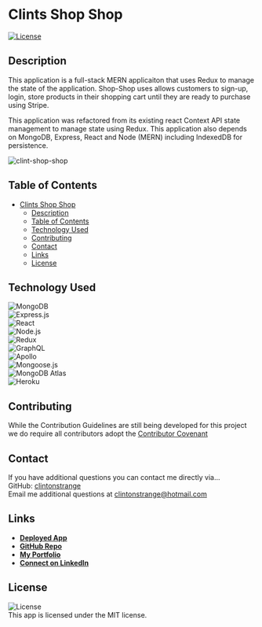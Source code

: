 # Clints Shop Shop
<a href=./LICENSE>![License](https://img.shields.io/badge/License%3A-MIT-green.svg)</a>

## Description

This application is a full-stack MERN applicaiton that uses Redux to manage the state of the application. Shop-Shop uses allows customers to sign-up, login, store products in their shopping cart until they are ready to purchase using Stripe.

This application was refactored from its existing react Context API state management to manage state using Redux. This application also depends on MongoDB, Express, React and Node (MERN) including IndexedDB for persistence. 

![clint-shop-shop](https://user-images.githubusercontent.com/71712425/110841461-83d7c680-826b-11eb-9abd-7df0421ff822.png)

## Table of Contents

- [Clints Shop Shop](#clints-shop-shop)
  - [Description](#description)
  - [Table of Contents](#table-of-contents)
  - [Technology Used](#technology-used)
  - [Contributing](#contributing)
  - [Contact](#contact)
  - [Links](#links)
  - [License](#license)


## Technology Used
  ![MongoDB](https://img.shields.io/badge/MongoDB-4EA94B?style=for-the-badge&logo=mongodb&logoColor=white)  
  ![Express.js](https://img.shields.io/badge/Express.js-404D59?style=for-the-badge)  
  ![React](https://img.shields.io/badge/React-20232A?style=for-the-badge&logo=react&logoColor=61DAFB)  
  ![Node.js](https://img.shields.io/badge/Node.js-43853D?style=for-the-badge&logo=node.js&logoColor=white)   
  ![Redux](https://img.shields.io/badge/Redux-593D88?style=for-the-badge&logo=redux&logoColor=white)  
  ![GraphQL](https://img.shields.io/badge/GraphQL-E4405F?style=for-the-badge)  
  ![Apollo](https://img.shields.io/badge/Apollo_Server-8B89CC?style=for-the-badge)  
  ![Mongoose.js](https://img.shields.io/badge/Mongoose.js-880000?style=for-the-badge&logoColor=white)  
  ![MongoDB Atlas](https://img.shields.io/badge/MongoDB%20Atlas-4EA94B?style=for-the-badge&logo=mongodb&logoColor=white)  
  ![Heroku](https://img.shields.io/badge/Heroku-430098?style=for-the-badge&logo=heroku&logoColor=white) 


  ## Contributing
  While the Contribution Guidelines are still being developed for this project we do require all contributors adopt the [Contributor Covenant](https://www.contributor-covenant.org)



  ## Contact
  If you have additional questions you can contact me directly via...  
  GitHub: [clintonstrange](https://www.github.com/clintonstrange)  
  Email me additional questions at clintonstrange@hotmail.com

  ## Links
  - **[Deployed App](https://clint-shop-shop.herokuapp.com/)**
  - **[GitHub Repo](https://github.com/clintonstrange/shop-shop)**
  - **[My Portfolio](https://clintonstrange.github.io/react-portfolio/)**
  - **[Connect on LinkedIn](https://www.linkedin.com/in/clint-strange)**
## License
  ![License](https://img.shields.io/badge/License%3A-MIT-green.svg)    
  This app is licensed under the MIT license.